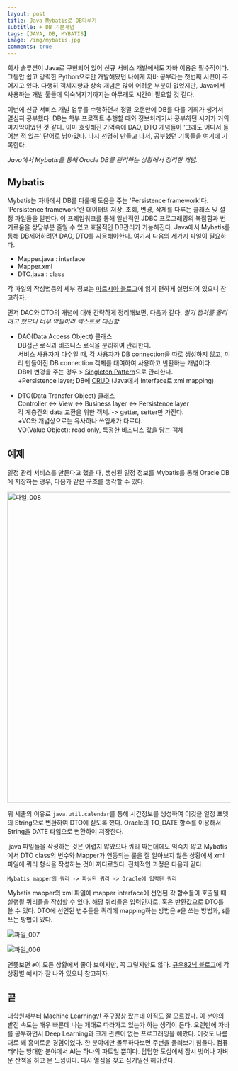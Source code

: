 ```yaml
---
layout: post
title: Java Mybatis로 DB다루기
subtitle: + DB 기본개념
tags: [JAVA, DB, MYBATIS]
image: /img/mybatis.jpg
comments: true
---
```


회사 솔루션이 Java로 구현되어 있어 신규 서비스 개발에서도 자바 이용은 필수적이다. 그동안 쉽고 강력한 Python으로만 개발해왔던 나에게 자바 공부라는 첫번째 시련이 주어지고 있다. 다행히 객체지향과 상속 개념은 많이 어려운 부분이 없었지만, Java에서 사용하는 개발 툴들에 익숙해지기까지는 아무래도 시간이 필요할 것 같다.

이번에 신규 서비스 개발 업무를 수행하면서 정말 오랜만에 DB를 다룰 기회가 생겨서 열심히 공부했다. DB는 학부 프로젝트 수행할 때와 정보처리기사 공부하던 시기가 거의 마지막이었던 것 같다. 이미 흐릿해진 기억속에 DAO, DTO 개념들이 '그래도 어디서 들어본 적 있는' 단어로 남아있다. 다시 선명히 만들고 나서, 공부했던 기록들을 여기에 기록한다.

*Java에서 Mybatis를 통해 Oracle DB를 관리하는 상황에서 정리한 개념.*


## Mybatis

Mybatis는 자바에서 DB를 다룰때 도움을 주는 'Persistence framework'다. 'Persistence framework'란 데이터의 저장, 조회, 변경, 삭제를 다루는 클래스 및 설정 파일들을 말한다. 이 프레임워크를 통해 일반적인 JDBC 프로그래밍의 복잡함과 번거로움을 상당부분 줄일 수 있고 효율적인 DB관리가 가능해진다. Java에서 Mybatis를 통해 DB제어하려면 DAO, DTO를 사용해야한다. 여기서 다음의 세가지 파일이 필요하다.

* Mapper.java : interface
* Mapper.xml
* DTO.java : class

각 파일의 작성법등의 세부 정보는 [마르시아 블로그](https://marshia.tistory.com/entry/Mybatis-%EA%B0%84%EB%8B%A8%ED%95%9C-%EB%A7%88%EC%9D%B4%EB%B0%94%ED%8B%B0%EC%8A%A4-CRUD-%EC%98%88%EC%A0%9C)에 읽기 편하게 설명되어 있으니 참고하자.

먼저 DAO와 DTO의 개념에 대해 간략하게 정리해보면, 다음과 같다. 
*필기 캡처를 올리려고 했으나 너무 악필이라 텍스트로 대신함*

* DAO(Data Access Object) 클래스<br>
DB접근 로직과 비즈니스 로직을 분리하여 관리한다.<br>
서비스 사용자가 다수일 때, 각 사용자가 DB connection을 따로 생성하지 않고, 미리 만들어진 DB connection 객체를 대여하여 사용하고 반환하는 개념이다.<br>
DB에 변경을 주는 경우 > [Singleton Pattern](https://blog.seotory.com/post/2016/03/java-singleton-pattern)으로 관리한다.<br>
+Persistence layer; DB에 [CRUD](https://ko.wikipedia.org/wiki/CRUD) (Java에서 Interface로 xml mapping)

* DTO(Data Transfer Object) 클래스<br>
Controller <-> View <-> Business layer <-> Persistence layer<br>
각 계층간의 data 교환을 위한 객체. -> getter, setter만 가진다.<br>
+VO와 개념상으로는 유사하나 쓰임새가 다르다.<br>
VO(Value Object): read only, 특정한 비즈니스 값을 담는 객체

## 예제

일정 관리 서비스를 만든다고 했을 때, 생성된 일정 정보를 Mybatis를 통해 Oracle DB에 저장하는 경우, 다음과 같은 구조를 생각할 수 있다.

<img width="703" alt="파일_008" src="https://user-images.githubusercontent.com/12293076/61504283-cbb23600-aa15-11e9-8512-5b7dde63afa8.png">

위 세줄의 이유로 `java.util.calendar`를 통해 시간정보를 생성하여 이것을 일정 포멧의 String으로 변환하여 DTO에 싣도록 했다. Oracle의 TO_DATE 함수를 이용해서 String을 DATE 타입으로 변환하여 저장한다.

.java 파일들을 작성하는 것은 어렵지 않았으나 쿼리 짜는데에도 익숙치 않고 Mybatis에서 DTO class의 변수와 Mapper가 연동되는 룰을 잘 알아보지 않은 상황에서 xml 파일에 쿼리 형식을 작성하는 것이 까다로웠다. 전체적인 과정은 다음과 같다.

```
Mybatis mapper의 쿼리 -> 파싱된 쿼리 -> Oracle에 입력된 쿼리 
```

Mybatis mapper의 xml 파일에 mapper interface에 선언된 각 함수들이 호출될 때 실행될 쿼리들을 작성할 수 있다. 해당 쿼리들은 입력인자로, 혹은 반환값으로 DTO를 쓸 수 있다. DTO에 선언된 변수들을 쿼리에 mapping하는 방법은 `#`을 쓰는 방법과, `$`를 쓰는 방법이 있다.

![파일_007](https://user-images.githubusercontent.com/12293076/61504407-31062700-aa16-11e9-9e5a-c9dacdfb393e.png)

![파일_006](https://user-images.githubusercontent.com/12293076/61504400-2ba8dc80-aa16-11e9-894f-1887248dc95b.png)

언뜻보면 `#`이 모든 상황에서 좋아 보이지만, 꼭 그렇지만도 않다. [규우82님 블로그](https://lng1982.tistory.com/246)에 각 상황별 예시가 잘 나와 있으니 참고하자. 

## 끝
대학원때부터 Machine Learning만 주구장창 팠는데 아직도 잘 모르겠다. 이 분야의 발전 속도는 매우 빠른데 나는 제대로 따라가고 있는가 하는 생각이 든다. 오랜만에 자바를 공부하면서 Deep Learning과 크게 관련이 없는 프로그래밍을 해봤다. 이것도 나름대로 꽤 흥미로운 경험이었다. 한 분야에만 몰두하다보면 주변을 둘러보기 힘들다. 컴퓨터라는 방대한 분야에서 AI는 하나의 파트일 뿐이다. 답답한 도심에서 잠시 벗어나 가벼운 산책을 하고 온 느낌이다. 다시 열심을 찾고 심기일전 해야겠다.
